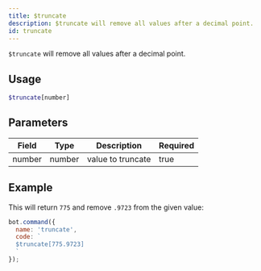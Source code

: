 ```yaml
---
title: $truncate 
description: $truncate will remove all values after a decimal point.
id: truncate
---
```


`$truncate` will remove all values after a decimal point.

## Usage

```php
$truncate[number]
```

## Parameters 


| Field  | Type   | Description       | Required |
| ------ | ------ | ----------------- | -------- |
| number | number | value to truncate | true      |


## Example

This will return `775` and remove `.9723` from the given value:

```javascript
bot.command({
  name: 'truncate',
  code: `
  $truncate[775.9723]
  `
});
```